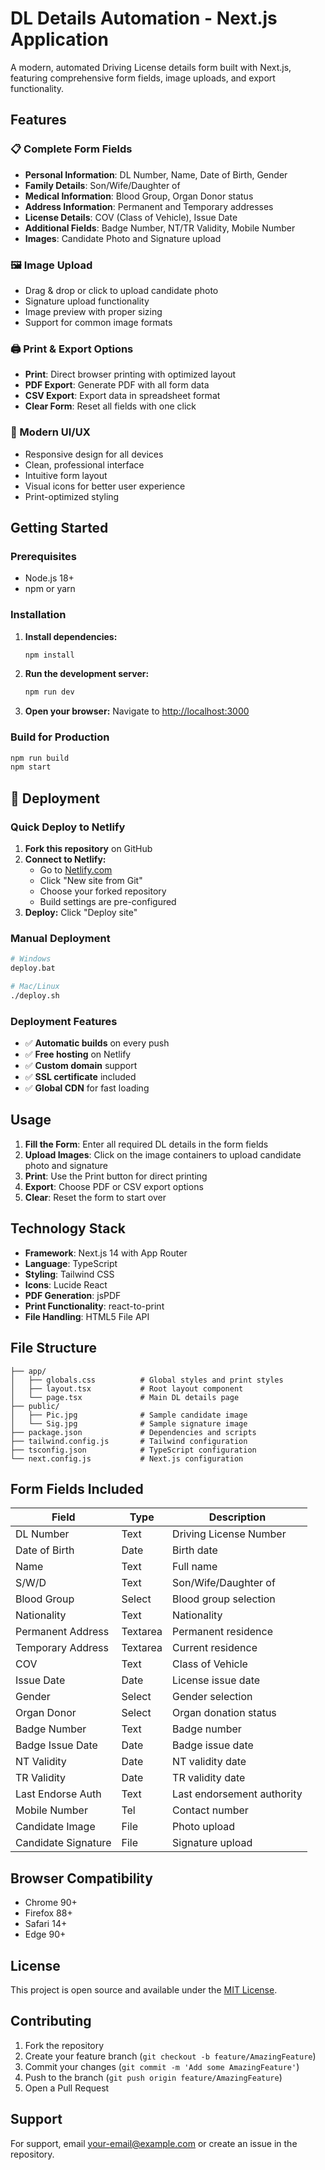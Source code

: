 # DL Details Automation - Next.js Application

A modern, automated Driving License details form built with Next.js, featuring comprehensive form fields, image uploads, and export functionality.

## Features

### 📋 Complete Form Fields
- **Personal Information**: DL Number, Name, Date of Birth, Gender
- **Family Details**: Son/Wife/Daughter of
- **Medical Information**: Blood Group, Organ Donor status
- **Address Information**: Permanent and Temporary addresses
- **License Details**: COV (Class of Vehicle), Issue Date
- **Additional Fields**: Badge Number, NT/TR Validity, Mobile Number
- **Images**: Candidate Photo and Signature upload

### 🖼️ Image Upload
- Drag & drop or click to upload candidate photo
- Signature upload functionality
- Image preview with proper sizing
- Support for common image formats

### 🖨️ Print & Export Options
- **Print**: Direct browser printing with optimized layout
- **PDF Export**: Generate PDF with all form data
- **CSV Export**: Export data in spreadsheet format
- **Clear Form**: Reset all fields with one click

### 🎨 Modern UI/UX
- Responsive design for all devices
- Clean, professional interface
- Intuitive form layout
- Visual icons for better user experience
- Print-optimized styling

## Getting Started

### Prerequisites
- Node.js 18+ 
- npm or yarn

### Installation

1. **Install dependencies:**
   ```bash
   npm install
   ```

2. **Run the development server:**
   ```bash
   npm run dev
   ```

3. **Open your browser:**
   Navigate to [http://localhost:3000](http://localhost:3000)

### Build for Production

```bash
npm run build
npm start
```

## 🚀 Deployment

### Quick Deploy to Netlify

1. **Fork this repository** on GitHub
2. **Connect to Netlify:**
   - Go to [Netlify.com](https://netlify.com)
   - Click "New site from Git"
   - Choose your forked repository
   - Build settings are pre-configured
3. **Deploy:** Click "Deploy site"

### Manual Deployment

```bash
# Windows
deploy.bat

# Mac/Linux
./deploy.sh
```

### Deployment Features
- ✅ **Automatic builds** on every push
- ✅ **Free hosting** on Netlify
- ✅ **Custom domain** support
- ✅ **SSL certificate** included
- ✅ **Global CDN** for fast loading

## Usage

1. **Fill the Form**: Enter all required DL details in the form fields
2. **Upload Images**: Click on the image containers to upload candidate photo and signature
3. **Print**: Use the Print button for direct printing
4. **Export**: Choose PDF or CSV export options
5. **Clear**: Reset the form to start over

## Technology Stack

- **Framework**: Next.js 14 with App Router
- **Language**: TypeScript
- **Styling**: Tailwind CSS
- **Icons**: Lucide React
- **PDF Generation**: jsPDF
- **Print Functionality**: react-to-print
- **File Handling**: HTML5 File API

## File Structure

```
├── app/
│   ├── globals.css          # Global styles and print styles
│   ├── layout.tsx           # Root layout component
│   └── page.tsx             # Main DL details page
├── public/
│   ├── Pic.jpg              # Sample candidate image
│   └── Sig.jpg              # Sample signature image
├── package.json             # Dependencies and scripts
├── tailwind.config.js       # Tailwind configuration
├── tsconfig.json            # TypeScript configuration
└── next.config.js           # Next.js configuration
```

## Form Fields Included

| Field | Type | Description |
|-------|------|-------------|
| DL Number | Text | Driving License Number |
| Date of Birth | Date | Birth date |
| Name | Text | Full name |
| S/W/D | Text | Son/Wife/Daughter of |
| Blood Group | Select | Blood group selection |
| Nationality | Text | Nationality |
| Permanent Address | Textarea | Permanent residence |
| Temporary Address | Textarea | Current residence |
| COV | Text | Class of Vehicle |
| Issue Date | Date | License issue date |
| Gender | Select | Gender selection |
| Organ Donor | Select | Organ donation status |
| Badge Number | Text | Badge number |
| Badge Issue Date | Date | Badge issue date |
| NT Validity | Date | NT validity date |
| TR Validity | Date | TR validity date |
| Last Endorse Auth | Text | Last endorsement authority |
| Mobile Number | Tel | Contact number |
| Candidate Image | File | Photo upload |
| Candidate Signature | File | Signature upload |

## Browser Compatibility

- Chrome 90+
- Firefox 88+
- Safari 14+
- Edge 90+

## License

This project is open source and available under the [MIT License](LICENSE).

## Contributing

1. Fork the repository
2. Create your feature branch (`git checkout -b feature/AmazingFeature`)
3. Commit your changes (`git commit -m 'Add some AmazingFeature'`)
4. Push to the branch (`git push origin feature/AmazingFeature`)
5. Open a Pull Request

## Support

For support, email your-email@example.com or create an issue in the repository.
